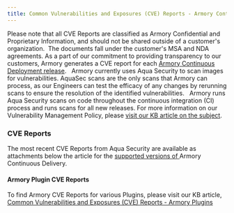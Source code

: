 ```yaml
---
title: Common Vulnerabilities and Exposures (CVE) Reports - Armory Continuous Delivery
---
```



Please note that all CVE Reports are classified as Armory Confidential and Proprietary Information, and should not be shared outside of a customer's organization.  The documents fall under the customer's MSA and NDA agreements.
As a part of our commitment to providing transparency to our customers, Armory generates a CVE report for each [Armory Continuous Deployment release](https://docs.armory.io/docs/release-notes/rn-armory-spinnaker/).  
Armory currently uses Aqua Security to scan images for vulnerabilities. AquaSec scans are the only scans that Armory can process, as our Engineers can test the efficacy of any changes by rerunning scans to ensure the resolution of the identified vulnerabilities.  
Armory runs Aqua Security scans on code throughout the continuous integration (CI) process and runs scans for all new releases.
For more information on our Vulnerability Management Policy, please [visit our KB article on the subject](https://support.armory.io/support?id=kb_article&sysparm_article=KB0010092).
### CVE Reports
The most recent CVE Reports from Aqua Security are available as attachments below the article for the [supported versions of ](https://docs.armory.io/docs/release-notes/rn-armory-spinnaker/)Armory Continuous Delivery.
#### Armory Plugin CVE Reports
To find Armory CVE Reports for various Plugins, please visit our KB article, [Common Vulnerabilities and Exposures (CVE) Reports - Armory Plugins](https://support.armory.io/support?id=kb_article&sysparm_article=KB0010788)

